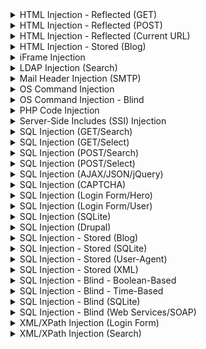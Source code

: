 <details> <summary>HTML Injection - Reflected (GET)</summary>
    </details>
    <details> <summary>HTML Injection - Reflected (POST)</summary>
    </details>
    <details> <summary>HTML Injection - Reflected (Current URL)</summary>
    </details>
    <details> <summary>HTML Injection - Stored (Blog)</summary>
    </details>
    <details> <summary>iFrame Injection</summary>
    </details>
    <details> <summary>LDAP Injection (Search)</summary>
    </details>
    <details> <summary>Mail Header Injection (SMTP)</summary>
    </details>
    <details> <summary>OS Command Injection</summary>
    </details>
    <details> <summary>OS Command Injection - Blind</summary>
    </details>
    <details> <summary>PHP Code Injection</summary>
    </details>
    <details> <summary>Server-Side Includes (SSI) Injection</summary>
    </details>
    <details> <summary>SQL Injection (GET/Search)</summary>
    </details>
    <details> <summary>SQL Injection (GET/Select)</summary>
    </details>
    <details> <summary>SQL Injection (POST/Search)</summary>
    </details>
    <details> <summary>SQL Injection (POST/Select)</summary>
    </details>
    <details> <summary>SQL Injection (AJAX/JSON/jQuery)</summary>
    </details>
    <details> <summary>SQL Injection (CAPTCHA)</summary>
    </details>
    <details> <summary>SQL Injection (Login Form/Hero)</summary>
    </details>
    <details> <summary>SQL Injection (Login Form/User)</summary>
    </details>
    <details> <summary>SQL Injection (SQLite)</summary>
    </details>
    <details> <summary>SQL Injection (Drupal)</summary>
    </details>
    <details> <summary>SQL Injection - Stored (Blog)</summary>
    </details>
    <details> <summary>SQL Injection - Stored (SQLite)</summary>
    </details>
    <details> <summary>SQL Injection - Stored (User-Agent)</summary>
    </details>
    <details> <summary>SQL Injection - Stored (XML)</summary>
    </details>
    <details> <summary>SQL Injection - Blind - Boolean-Based</summary>
    </details>
    <details> <summary>SQL Injection - Blind - Time-Based</summary>
    </details>
    <details> <summary>SQL Injection - Blind (SQLite)</summary>
    </details>
    <details> <summary>SQL Injection - Blind (Web Services/SOAP)</summary>
    </details>
    <details> <summary>XML/XPath Injection (Login Form)</summary>
    </details>
    <details> <summary>XML/XPath Injection (Search)</summary>
    </details>